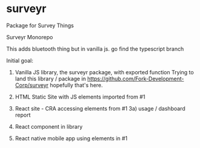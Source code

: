 # surveyr
Package for Survey Things

Surveyr Monorepo

This adds bluetooth thing but in vanilla js.  go find the typescript branch

Initial goal:

1)  Vanilla JS library, the surveyr package, with exported function
    Trying to land this library / package in 
    https://github.com/Fork-Development-Corp/surveyr
    hopefully that's here.

2)  HTML Static Site with JS elements imported from #1
3)  React site - CRA accessing elements from #1
    3a) usage / dashboard report
4)  React component in library
5)  React native mobile app using elements in #1
